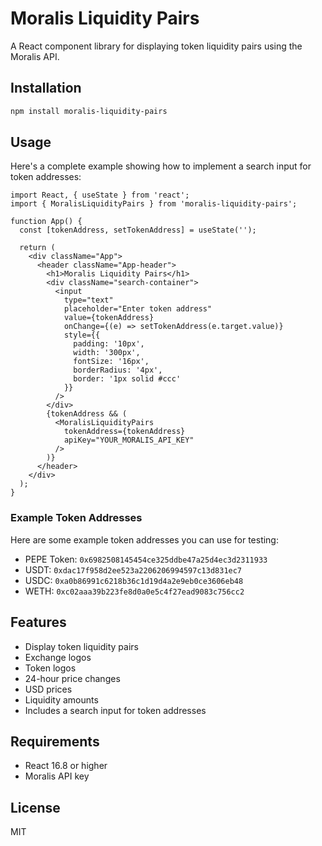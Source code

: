 # Moralis Liquidity Pairs

A React component library for displaying token liquidity pairs using the Moralis API.

## Installation

```bash
npm install moralis-liquidity-pairs
```

## Usage

Here's a complete example showing how to implement a search input for token addresses:

```tsx
import React, { useState } from 'react';
import { MoralisLiquidityPairs } from 'moralis-liquidity-pairs';

function App() {
  const [tokenAddress, setTokenAddress] = useState('');

  return (
    <div className="App">
      <header className="App-header">
        <h1>Moralis Liquidity Pairs</h1>
        <div className="search-container">
          <input
            type="text"
            placeholder="Enter token address"
            value={tokenAddress}
            onChange={(e) => setTokenAddress(e.target.value)}
            style={{
              padding: '10px',
              width: '300px',
              fontSize: '16px',
              borderRadius: '4px',
              border: '1px solid #ccc'
            }}
          />
        </div>
        {tokenAddress && (
          <MoralisLiquidityPairs
            tokenAddress={tokenAddress}
            apiKey="YOUR_MORALIS_API_KEY"
          />
        )}
      </header>
    </div>
  );
}
```

### Example Token Addresses
Here are some example token addresses you can use for testing:
- PEPE Token: `0x6982508145454ce325ddbe47a25d4ec3d2311933`
- USDT: `0xdac17f958d2ee523a2206206994597c13d831ec7`
- USDC: `0xa0b86991c6218b36c1d19d4a2e9eb0ce3606eb48`
- WETH: `0xc02aaa39b223fe8d0a0e5c4f27ead9083c756cc2`

## Features

- Display token liquidity pairs
- Exchange logos
- Token logos
- 24-hour price changes
- USD prices
- Liquidity amounts
- Includes a search input for token addresses

## Requirements

- React 16.8 or higher
- Moralis API key

## License

MIT 